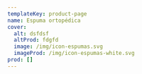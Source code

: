 ```yaml
---
templateKey: product-page
name: Espuma ortopédica
cover:
  alt: dsfdsf
  altProd: fdgfd
  image: /img/icon-espumas.svg
  imageProd: /img/icon-espumas-white.svg
prod: []
---
```


